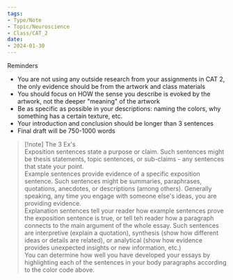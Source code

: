 ```yaml
---
tags:
- Type/Note
- Topic/Neuroscience
- Class/CAT_2
date:
- 2024-01-30
---
```

Reminders  
- You are not using any outside research from your assignments in CAT 2, the only evidence should be from the artwork and class materials  
- You should focus on HOW the sense you describe is evoked by the artwork, not the deeper "meaning" of the artwork  
- Be as specific as possible in your descriptions: naming the colors, why something has a certain texture, etc.  
- Your introduction and conclusion should be longer than 3 sentences  
- Final draft will be 750-1000 words  

> [!note] The 3 Ex's  
> Exposition sentences state a purpose or claim. Such sentences might be thesis statements, topic sentences, or sub-claims - any sentences that state your point.  
> Example sentences provide evidence of a specific exposition sentence. Such sentences might be summaries, paraphrases, quotations, anecdotes, or descriptions (among others). Generally speaking, any time you engage with someone else's ideas, you are providing evidence.  
> Explanation sentences tell your reader how example sentences prove the exposition sentence is true, or tell teh reader how a paragraph connects to the main argument of the whole essay. Such sentences are interpretive (explain a quotation), synthesis (show how different ideas or details are related), or analytical (show how evidence provides unexpected insights or new information, etc.)  
> You can determine how well you have developed your essays by highlighting each of the sentences in your body paragraphs according to the color code above.  
